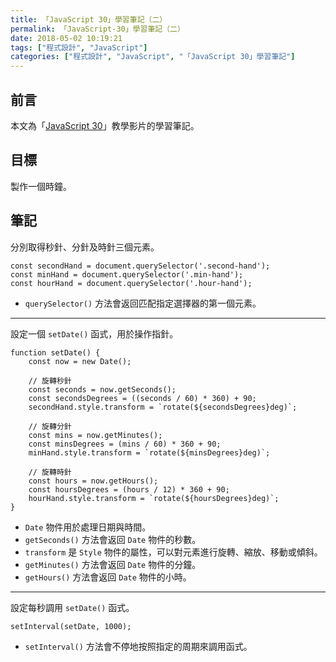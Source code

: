 ```yaml
---
title: 「JavaScript 30」學習筆記（二）
permalink: 「JavaScript-30」學習筆記（二）
date: 2018-05-02 10:19:21
tags: ["程式設計", "JavaScript"]
categories: ["程式設計", "JavaScript", "「JavaScript 30」學習筆記"]
---
```


## 前言

本文為「[JavaScript 30](https://javascript30.com/)」教學影片的學習筆記。

## 目標

製作一個時鐘。

## 筆記

分別取得秒針、分針及時針三個元素。

```JS
const secondHand = document.querySelector('.second-hand');
const minHand = document.querySelector('.min-hand');
const hourHand = document.querySelector('.hour-hand');
```

- `querySelector()` 方法會返回匹配指定選擇器的第一個元素。

---

設定一個 `setDate()` 函式，用於操作指針。

```JS
function setDate() {
    const now = new Date();

    // 旋轉秒針
    const seconds = now.getSeconds();
    const secondsDegrees = ((seconds / 60) * 360) + 90;
    secondHand.style.transform = `rotate(${secondsDegrees}deg)`;

    // 旋轉分針
    const mins = now.getMinutes();
    const minsDegrees = (mins / 60) * 360 + 90;
    minHand.style.transform = `rotate(${minsDegrees}deg)`;

    // 旋轉時針
    const hours = now.getHours();
    const hoursDegrees = (hours / 12) * 360 + 90;
    hourHand.style.transform = `rotate(${hoursDegrees}deg)`;
}
```

- `Date` 物件用於處理日期與時間。
- `getSeconds()` 方法會返回 `Date` 物件的秒數。
- `transform` 是 `Style` 物件的屬性，可以對元素進行旋轉、縮放、移動或傾斜。
- `getMinutes()` 方法會返回 `Date` 物件的分鐘。
- `getHours()` 方法會返回 `Date` 物件的小時。

---

設定每秒調用 `setDate()` 函式。

```JS
setInterval(setDate, 1000);
```

- `setInterval()` 方法會不停地按照指定的周期來調用函式。
